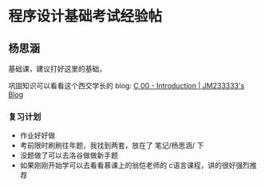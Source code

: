 # 程序设计基础考试经验帖

## 杨思涵

基础课，建议打好这里的基础，

巩固知识可以看看这个西交学长的 blog: [C 00 - Introduction | JM233333's Blog](https://blog.jm233333.com/programming-languages/c/)

### 复习计划

- 作业好好做
- 考前限时刷刷往年题，我找到两套，放在了 笔记/杨思涵/ 下
- 没题做了可以去洛谷做做新手题
- 如果刚刚开始学可以去看看慕课上的翁恺老师的 c语言课程，讲的很好强烈推荐

